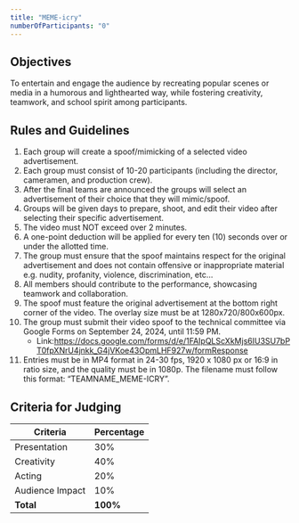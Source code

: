 ```yaml
---
title: "MEME-icry"
numberOfParticipants: "0"
---
```


## Objectives

To entertain and engage the audience by recreating popular scenes or media in a humorous and lighthearted way, while fostering creativity, teamwork, and school spirit among participants.


## Rules and Guidelines
1. Each group will create a spoof/mimicking of a selected video advertisement.
2. Each group must consist of 10-20 participants (including the director, cameramen, and production crew).
3. After the final teams are announced the groups will select an advertisement of their choice that they will mimic/spoof.
4. Groups will be given days to prepare, shoot, and edit their video after selecting their specific advertisement.
5. The video must NOT exceed over 2 minutes.
6. A one-point deduction will be applied for every ten (10) seconds over or under the allotted time.
7. The group must ensure that the spoof maintains respect for the original advertisement and does not contain offensive or inappropriate material e.g. nudity, profanity, violence, discrimination, etc…
8. All members should contribute to the performance, showcasing teamwork and collaboration.
9. The spoof must feature the original advertisement at the bottom right corner of the video. The overlay size must be at 1280x720/800x600px.
10. The group must submit their video spoof to the technical committee via Google Forms on September 24, 2024, until 11:59 PM.
    - Link:https://docs.google.com/forms/d/e/1FAIpQLScXkMjs6IU3SU7bPT0fpXNrU4jnkk_G4jVKoe43OpmLHF927w/formResponse
11. Entries must be in MP4 format in 24-30 fps, 1920 x 1080 px or 16:9 in ratio size, and the quality must be in 1080p. The filename must follow this format: “TEAMNAME_MEME-ICRY”.


## Criteria for Judging

| Criteria          | Percentage |
|-------------------|------------|
| Presentation      | 30%        |
| Creativity        | 40%        |
| Acting            | 20%        |
| Audience Impact   | 10%        |
| **Total**         | **100%**   |

